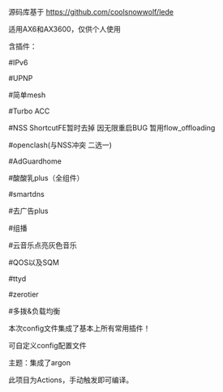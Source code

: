 源码库基于
https://github.com/coolsnowwolf/lede

适用AX6和AX3600，仅供个人使用 

含插件：

#IPv6

#UPNP

#简单mesh

#Turbo ACC

#NSS ShortcutFE暂时去掉 因无限重启BUG 暂用flow_offloading

#openclash(与NSS冲突 二选一)

#AdGuardhome

#酸酸乳plus（全组件）

#smartdns

#去广告plus

#组播

#云音乐点亮灰色音乐

#QOS以及SQM

#ttyd

#zerotier

#多拨&负载均衡

本次config文件集成了基本上所有常用插件！

可自定义config配置文件

主题：集成了argon

此项目为Actions，手动触发即可编译。
